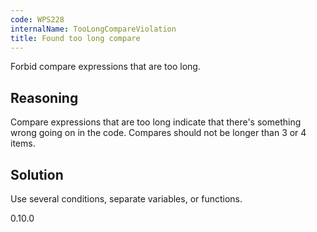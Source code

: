```yaml
---
code: WPS228
internalName: TooLongCompareViolation
title: Found too long compare
---
```


Forbid compare expressions that are too long.

## Reasoning
Compare expressions that are too long indicate that there's
something wrong going on in the code. Compares should not be longer
than 3 or 4 items.

## Solution
Use several conditions, separate variables, or functions.

<div class="versionadded">

0.10.0

</div>